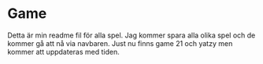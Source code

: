 # Game

Detta är min readme fil för alla spel. Jag kommer spara alla olika spel och de kommer gå att nå via navbaren. Just nu finns game 21 och yatzy men kommer att uppdateras med tiden.